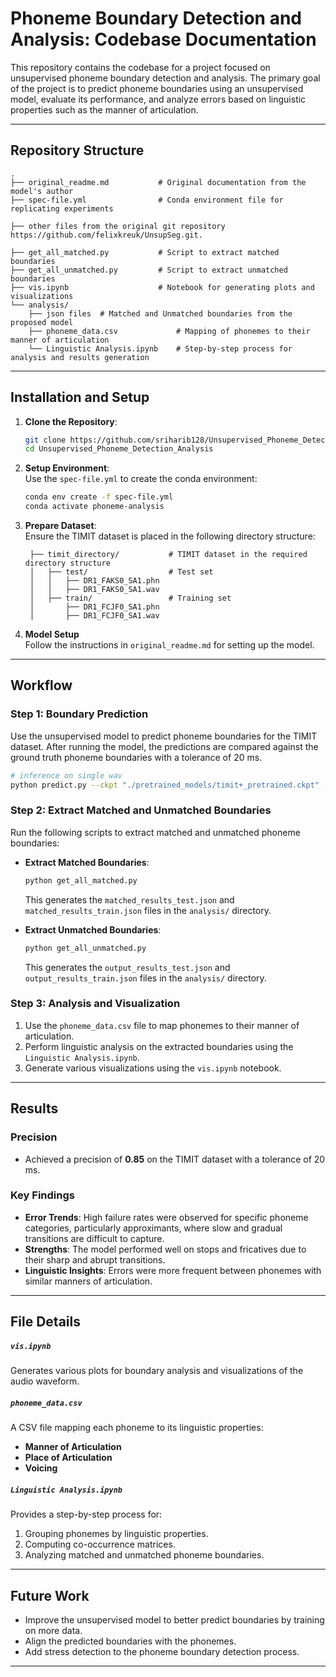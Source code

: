 # Phoneme Boundary Detection and Analysis: Codebase Documentation

This repository contains the codebase for a project focused on unsupervised phoneme boundary detection and analysis. The primary goal of the project is to predict phoneme boundaries using an unsupervised model, evaluate its performance, and analyze errors based on linguistic properties such as the manner of articulation.

---

## **Repository Structure**

```plaintext
.
├── original_readme.md           # Original documentation from the model's author
├── spec-file.yml                # Conda environment file for replicating experiments

├── other files from the original git repository https://github.com/felixkreuk/UnsupSeg.git.

├── get_all_matched.py           # Script to extract matched boundaries
├── get_all_unmatched.py         # Script to extract unmatched boundaries
├── vis.ipynb                    # Notebook for generating plots and visualizations
└── analysis/
    ├── json files  # Matched and Unmatched boundaries from the proposed model
    ├── phoneme_data.csv             # Mapping of phonemes to their manner of articulation
    └── Linguistic Analysis.ipynb    # Step-by-step process for analysis and results generation
```

---

## **Installation and Setup**

1. **Clone the Repository**:  
   ```bash
   git clone https://github.com/sriharib128/Unsupervised_Phoneme_Detection_Analysis.git
   cd Unsupervised_Phoneme_Detection_Analysis
   ```

2. **Setup Environment**:  
   Use the `spec-file.yml` to create the conda environment:  
   ```bash
   conda env create -f spec-file.yml
   conda activate phoneme-analysis
   ```

3. **Prepare Dataset**:  
   Ensure the TIMIT dataset is placed in the following directory structure:  
   ```plaintext
    ├── timit_directory/           # TIMIT dataset in the required directory structure
    │   ├── test/                  # Test set
    │   │   ├── DR1_FAKS0_SA1.phn
    │   │   ├── DR1_FAKS0_SA1.wav
    │   ├── train/                 # Training set
    │       ├── DR1_FCJF0_SA1.phn
    │       ├── DR1_FCJF0_SA1.wav
    ```

4. **Model Setup**  
   Follow the instructions in `original_readme.md` for setting up the model.

---

## **Workflow**

### **Step 1: Boundary Prediction**
Use the unsupervised model to predict phoneme boundaries for the TIMIT dataset. After running the model, the predictions are compared against the ground truth phoneme boundaries with a tolerance of 20 ms.
```bash
# inference on single wav
python predict.py --ckpt "./pretrained_models/timit+_pretrained.ckpt" --wav "your_audio"
```
### **Step 2: Extract Matched and Unmatched Boundaries**
Run the following scripts to extract matched and unmatched phoneme boundaries:  
- **Extract Matched Boundaries**:  
  ```bash
  python get_all_matched.py
  ```
  This generates the `matched_results_test.json` and `matched_results_train.json` files in the `analysis/` directory.

- **Extract Unmatched Boundaries**:  
  ```bash
  python get_all_unmatched.py
  ```
  This generates the `output_results_test.json` and `output_results_train.json` files in the `analysis/` directory.

### **Step 3: Analysis and Visualization**
1. Use the `phoneme_data.csv` file to map phonemes to their manner of articulation.  
2. Perform linguistic analysis on the extracted boundaries using the `Linguistic Analysis.ipynb`.  
3. Generate various visualizations using the `vis.ipynb` notebook.

---

## **Results**

### **Precision**
- Achieved a precision of **0.85** on the TIMIT dataset with a tolerance of 20 ms.

### **Key Findings**  
- **Error Trends**: High failure rates were observed for specific phoneme categories, particularly approximants, where slow and gradual transitions are difficult to capture.  
- **Strengths**: The model performed well on stops and fricatives due to their sharp and abrupt transitions.  
- **Linguistic Insights**: Errors were more frequent between phonemes with similar manners of articulation.

---

## **File Details**

##### **`vis.ipynb`**
Generates various plots for boundary analysis and visualizations of the audio waveform.

##### **`phoneme_data.csv`**
A CSV file mapping each phoneme to its linguistic properties:  
- **Manner of Articulation**  
- **Place of Articulation**  
- **Voicing**

##### **`Linguistic Analysis.ipynb`**
Provides a step-by-step process for:  
1. Grouping phonemes by linguistic properties.  
2. Computing co-occurrence matrices.  
3. Analyzing matched and unmatched phoneme boundaries.

---

## **Future Work**
- Improve the unsupervised model to better predict boundaries by training on more data.
- Align the predicted boundaries with the phonemes.
- Add stress detection to the phoneme boundary detection process.

---
